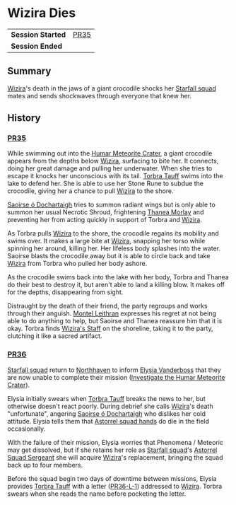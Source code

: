 # Wizira Dies

|||
| --- | --- |
| **Session Started** | [PR35](../sessions/PR35.md) | storyline.2
| **Session Ended** | |

## Summary

[Wizira](../characters/wizira.md)'s death in the jaws of a giant crocodile shocks her [Starfall squad](../organisations/astorrel/squads/starfall-squad.md) mates and sends shockwaves through everyone that knew her.

## History

### [PR35](../sessions/PR35.md)

While swimming out into the [Humar Meteorite Crater](../places/rivers-lakes/humar-meteorite-crater.md), a giant crocodile appears from the depths below [Wizira](../characters/wizira.md), surfacing to bite her. It connects, doing her great damage and pulling her underwater. When she tries to escape it knocks her unconscious with its tail. [Torbra Tauff](../characters/torbra-tauff.md) swims into the lake to defend her. She is able to use her Stone Rune to subdue the crocodile, giving her a chance to pull [Wizira](../characters/wizira.md) to the shore.

[Saoirse ó Dochartaigh](../characters/saoirse-o-dochartaigh.md) tries to summon radiant wings but is only able to summon her usual Necrotic Shroud, frightening [Thanea Morlay](../characters/thanea-morlay.md) and preventing her from acting quickly in support of Torbra and [Wizira](../characters/wizira.md).

As Torbra pulls [Wizira](../characters/wizira.md) to the shore, the crocodile regains its mobility and swims over. It makes a large bite at [Wizira](../characters/wizira.md), snapping her torso while spinning her around, killing her. Her lifeless body splashes into the water. Saoirse blasts the crocodile away but it is able to circle back and take [Wizira](../characters/wizira.md) from Torbra who pulled her body ashore.

As the crocodile swims back into the lake with her body, Torbra and Thanea do their best to destroy it, but aren't able to land a killing blow. It makes off for the depths, disappearing from sight.

Distraught by the death of their friend, the party regroups and works through their anguish. [Montel Leithran](../characters/montel-leithran.md) expresses his regret at not being able to do anything to help, but Saoirse and Thanea reassure him that it is okay. Torbra finds [Wizira's Staff](../items/wiziras-staff.md) on the shoreline, taking it to the party, clutching it like a sacred artifact.

### [PR36](../sessions/PR36.md)

[Starfall squad](../organisations/astorrel/squads/starfall-squad.md) return to [Northhaven](../places/cities/northhaven.md) to inform [Elysia Vanderboss](../characters/elysia-vanderboss.md) that they are now unable to complete their mission ([Investigate the Humar Meteorite Crater](ended/investigate-the-humar-meteorite-crater.md)).

Elysia initially swears when [Torbra Tauff](../characters/torbra-tauff.md) breaks the news to her, but otherwise doesn't react poorly. During debrief she calls [Wizira](../characters/wizira.md)'s death "unfortunate", angering [Saoirse ó Dochartaigh](../characters/saoirse-o-dochartaigh.md) who dislikes her cold attitude. Elysia tells them that [Astorrel squad hands](../organisations/astorrel/ranks/astorrel-squad-hand.md) do die in the field occasionally.

With the failure of their mission, Elysia worries that Phenomena / Meteoric may get dissolved, but if she retains her role as [Starfall squad](../organisations/astorrel/squads/starfall-squad.md)'s [Astorrel Squad Sergeant](../organisations/astorrel/ranks/astorrel-squad-sergeant.md) she will acquire [Wizira](../characters/wizira.md)'s replacement, bringing the squad back up to four members.

Before the squad begin two days of downtime between missions, Elysia provides [Torbra Tauff](../characters/torbra-tauff.md) with a letter ([PR36-L-1](../letters/PR36-L-1.md)) addressed to [Wizira](../characters/wizira.md). Torbra swears when she reads the name before pocketing the letter.
